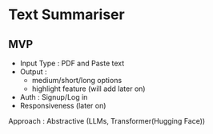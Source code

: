 # Text Summariser
## MVP 

* Input Type : PDF and Paste text
* Output :
    * medium/short/long options 
    *  highlight feature (will add later on)
* Auth : Signup/Log in 
* Responsiveness (later on)

Approach : Abstractive (LLMs, Transformer(Hugging Face))